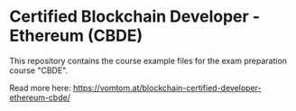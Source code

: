 # Certified Blockchain Developer - Ethereum (CBDE)

This repository contains the course example files for the exam preparation course "CBDE". 

Read more here: https://vomtom.at/blockchain-certified-developer-ethereum-cbde/
